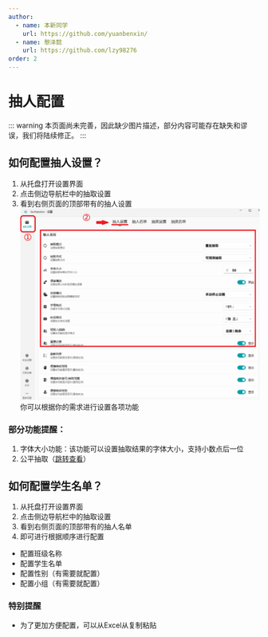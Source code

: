 ```yaml
---
author:
  - name: 本新同学
    url: https://github.com/yuanbenxin/
  - name: 黎泽懿
    url: https://github.com/lzy98276
order: 2
---
```

# 抽人配置
::: warning
本页面尚未完善，因此缺少图片描述，部分内容可能存在缺失和谬误，我们将陆续修正。
:::
## 如何配置抽人设置？
1. 从托盘打开设置界面
2. 点击侧边导航栏中的抽取设置
3. 看到右侧页面的顶部带有的抽人设置
![抽人设置](/assets/image/ep-1.png)
你可以根据你的需求进行设置各项功能
### 部分功能提醒：
1. 字体大小功能：该功能可以设置抽取结果的字体大小，支持小数点后一位
2. 公平抽取（[跳转查看](./DynamicWeightSystem.md)）

## 如何配置学生名单？
1. 从托盘打开设置界面
2. 点击侧边导航栏中的抽取设置
3. 看到右侧页面的顶部带有的抽人名单
4. 即可进行根据顺序进行配置
- 配置班级名称
- 配置学生名单
- 配置性别（有需要就配置）
- 配置小组（有需要就配置）
### 特别提醒
- 为了更加方便配置，可以从Excel从复制粘贴